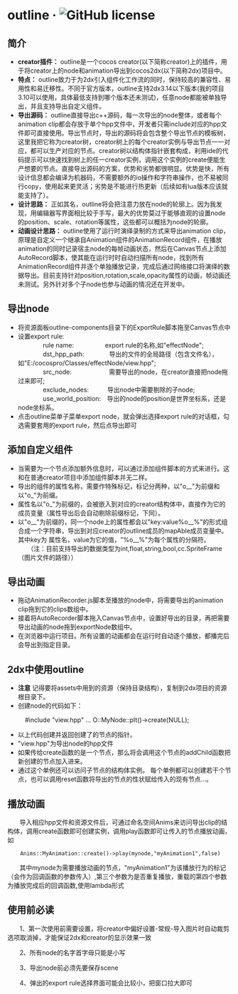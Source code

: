 outline &middot; ![GitHub license](https://img.shields.io/badge/license-MIT-blue.svg)
=======
简介
-------
* **creator插件：** outline是一个cocos creator(以下简称creator)上的插件，用于将creator上的node和animation导出到cocos2dx(以下简称2dx)项目中。
* **特点：** outline致力于为2dx引入组件化工作流的同时，保持较高的兼容性、易用性和易迁移性。不同于官方版本，outline支持2dx3.14以下版本(我的项目3.10可以使用，具体最低支持到哪个版本还未测试)，任意node都能被单独导出，并且支持导出自定义组件。
* **导出源码：** outline直接导出c++源码，每一次导出的node整体，或者每个animation clip都会存放于单个hpp文件中，开发者只需include对应的hpp文件即可直接使用。导出节点时，导出的源码将会包含整个导出节点的模板树，这里我把它称为creator树，creator树上的每个creator实例与导出节点一一对应，都可以生产对应的节点。creator树以结构体指针嵌套构成，利用ide的代码提示可以快速找到树上的任一creator实例，调用这个实例的create便能生产想要的节点。直接导出源码的方案，优势和劣势都很明显。优势是快，所有设计信息都会编译为机器码，不需要额外的io操作和字符串操作，也不易被同行copy，使用起来更灵活；劣势是不能进行热更新（后续如有lua版本应该就能支持了）。
* **设计思路：** 正如其名，outline将会把注意力放在node的轮廓上。因为我发现，用编辑器写界面相比较于手写，最大的优势莫过于能够直观的设置node的position、scale、rotation等属性，这些都可以概括为node的轮廓。
* **动画设计思路：** outline使用了运行时演绎录制的方式来导出animation clip，原理是自定义一个继承自Animation组件的AnimationRecord组件，在播放animation的同时记录宿主node的每帧动画状态，然后在Canvas节点上添加AutoRecord脚本，使其能在运行时时自动扫描所有node，找到所有AnimationRecord组件并逐个单独播放记录，完成后通过网络接口将演绎的数据导出。目前支持针对position,rotation,scale,opacity属性的动画，帧动画还未测试。另外针对多个子node也参与动画的情况还在开发中。

导出node
--------
* 将资源面板outline-components目录下的ExportRule脚本拖至Canvas节点中 
* 设置export rule: <br>
　　　　rule name:　　　　　export rule的名称,如"effectNode"; <br>
　　　　dst_hpp_path:　　　　导出的文件的全局路径（包含文件名），如"E:/cocospro/Classes/effectNode/view.hpp"; <br>
　　　　src_node:　　　　　　需要导出的node，在creator直接把node拖过来即可; <br>
　　　　exclude_nodes:　　　导出node中需要剔除的子node; <br>
　　　　use_world_position:　导出的node的position是世界坐标系，还是node坐标系。 <br>
* 点击outline菜单子菜单export node，就会弹出选择export rule的对话框，勾选需要套用的export rule，然后点导出即可  

添加自定义组件
-------------
* 当需要为一个节点添加额外信息时，可以通过添加组件脚本的方式来进行。这和在普通creator项目中添加组件脚本并无二样。 <br>
* 导出的组件的属性名称，需要作特殊标记，标记分两种，以"o__"为前缀和以"o_"为前缀。 <br>
* 属性名以"o_"为前缀的，会被嵌入到对应的creator结构体中，直接作为它的成员变量（属性导出后会自动剔除前缀标记，下同）。 <br>
* 以"o__"为前缀的，同一个node上的属性都会以"key:value%o__%"的形式组合成一个字符串，导出到对应creator的outline成员的mapAble成员变量中。其中key为  属性名，value为它的值，"%o__%"为每个属性的分隔符。 <br>
　　（注：目前支持导出的数据类型为int,float,string,bool,cc.SpriteFrame（图片文件的路径））

导出动画
--------
* 拖动AnimationRecorder.js脚本至播放的node中，将需要导出的animation clip拖到它的clips数组中。 <br>
* 接着将AutoRecorder脚本拖入Canvas节点中，设置好导出的目录，再把需要导出动画的node拖到exportNode数组中。 <br>
* 在浏览器中运行项目。所有设置的动画都会在运行时自动逐个播放，都播完后会导出到指定目录。 
            
2dx中使用outline
----------------
* **注意** 记得要将assets中用到的资源（保持目录结构），复制到2dx项目的资源根目录下。 <br>
* 创建node的代码如下： 

          
        #include "view.hpp"
        ...
        O::MyNode::pIt()->create(NULL); 
        
* 以上代码创建并返回创建了的节点的指针。 <br>
* "view.hpp"为导出node的hpp文件 <br>
* 如果传给create函数的是一个节点，那么将会调用这个节点的addChild函数把新创建的节点加入进来。 <br>
* 通过这个单例还可以访问子节点的结构体实例。 每个单例都可以创建若干个节点，也可以调用reset函数将导出的节点的性状赋给传入的现有节点...。 <br>
        
播放动画
--------
        导入相应hpp文件和资源文件后，可通过命名空间Anims来访问导出clip的结构体，调用create函数即可创建实例，调用play函数即可让传入的节点播放动画，如  
        
        Anims::MyAnimation::create()->play(mynode,"myAnimation1",false)  
        
        其中mynode为需要播放动画的节点，"myAnimation1"为该播放行为的标记（会作为回调函数的参数传入）,第三个参数为是否重复播放，重载的第四个参数为播放完成后的回调函数,使用lambda形式 
        
使用前必读
---------
        1、第一次使用前需要设置，将creator中偏好设置-常规-导入图片时自动裁剪选项取消掉，才能保证2dx和creator的显示效果一致 
        
        2、所有node的名字首字母只能是小写 
        
        3、导出node前必须先要保存scene 
        
        4、弹出的export rule选择界面可能会比较小，把窗口拉大即可

